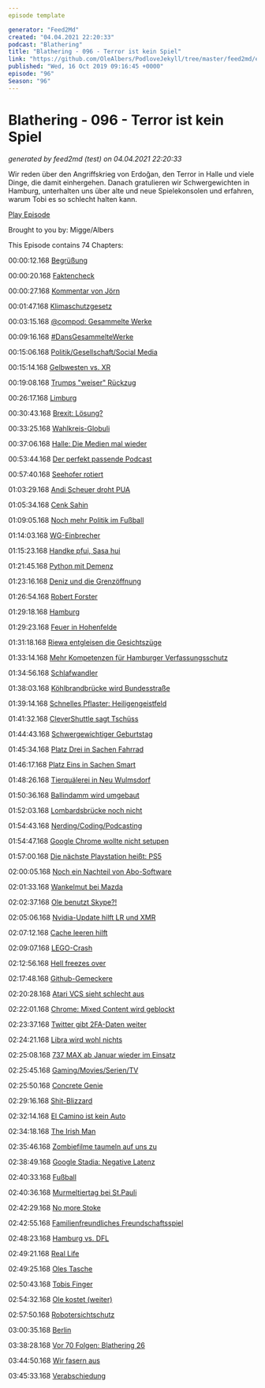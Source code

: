```yaml
---
episode template

generator: "Feed2Md"
created: "04.04.2021 22:20:33"
podcast: "Blathering"
title: "Blathering - 096 - Terror ist kein Spiel"
link: "https://github.com/OleAlbers/PodloveJekyll/tree/master/feed2md/example/export/seasons/4/2019/10/Blathering___096___Terror_ist_kein_Spiel.md"
published: "Wed, 16 Oct 2019 09:16:45 +0000"
episode: "96"
Season: "96"
---
```


# Blathering - 096 - Terror ist kein Spiel
_generated by feed2md (test) on 04.04.2021 22:20:33_

Wir reden über den Angriffskrieg von Erdoğan, den Terror in Halle und viele Dinge, die damit einhergehen. Danach gratulieren wir Schwergewichten in Hamburg, unterhalten uns über alte und neue Spielekonsolen und erfahren, warum Tobi es so schlecht halten kann.

[Play Episode](https://www.blathering.de/podlove/file/971/s/feed/c/mp3/blathering_096.mp3)

Brought to you by: Migge/Albers

This Episode contains 74 Chapters:


00:00:12.168 [Begrüßung]()

00:00:20.168 [Faktencheck]()

00:00:27.168 [Kommentar von Jörn](https://www.blathering.de/2019/09/blathering-093-no-future-war-gestern/#comment-30)

00:01:47.168 [Klimaschutzgesetz](https://www.deutschlandfunk.de/der-tag-klimarebellion.3415.de.html?dram:article_id=460482)

00:03:15.168 [@compod: Gesammelte Werke](https://twitter.com/search?q=(from%3Acompod)%20(%40blathering_pod)%20until%3A2019-10-15%20since%3A2019-10-08&src=typed_query&f=live)

00:09:16.168 [#DansGesammelteWerke](https://twitter.com/search?q=(from%3Aevildanwallace)%20(%40blathering_pod)%20until%3A2019-10-15%20since%3A2019-10-08&src=typed_query&f=live)

00:15:06.168 [Politik/Gesellschaft/Social Media]()

00:15:14.168 [Gelbwesten vs. XR](https://krautreporter.de/3082-extinction-rebellion-die-klimabewegung-die-grune-provoziert?shared=d00c3395-8d53-432c-8215-050c35198b78)

00:19:08.168 [Trumps "weiser" Rückzug](https://taz.de/Folgen-von-US-Abzug/!5628604/)

00:26:17.168 [Limburg](https://www.zdf.de/nachrichten/heute/lkw-zwischenfall-in-limburg-behoerden-gehen-von-terroranschlag-aus-100.html)

00:30:43.168 [Brexit: Lösung?](https://www.n-tv.de/politik/Johnson-hat-zwei-Brexit-Vorschlaege-fuer-EU-article21327301.html)

00:33:25.168 [Wahlkreis-Globuli](https://twitter.com/gwup/status/1181680633602555906)

00:37:06.168 [Halle: Die Medien mal wieder](https://lauerundwehner.de/luw031-der-rechtsextreme-terroranschlag-von-halle/)

00:53:44.168 [Der perfekt passende Podcast](https://www.ardaudiothek.de/180-grad-geschichten-gegen-den-hass/journalisten-sind-wie-junkies-5-rekonstruktion-eines-medienversagens/67669566)

00:57:40.168 [Seehofer rotiert](https://www.4players.de/4players.php/spielinfonews/Allgemein/4888/2185774/Spielkultur-Seehofer_nach_dem_Anschlag_in_Halle_Taeter_und_potenzielle_Taeter_kommen_aus_der_Gamer-Szene.html)

01:03:29.168 [Andi Scheuer droht PUA](https://www.sueddeutsche.de/politik/scheuer-pkw-maut-gruene-opposition-1.4631799)

01:05:34.168 [Cenk Sahin](https://twitter.com/stammtischphilo/status/1182674985992802304)

01:09:05.168 [Noch mehr Politik im Fußball](https://twitter.com/kieliscalling/status/1183997847429173248)

01:14:03.168 [WG-Einbrecher](https://www.welt.de/vermischtes/article201776082/Hannover-Einbrecher-kocht-in-WG-Bewohner-denken-er-gehoert-dazu.html)

01:15:23.168 [Handke pfui, Sasa hui](https://twitter.com/jagodamarinic/status/1183809713353478145)

01:21:45.168 [Python mit Demenz](https://www.spiegel.de/kultur/gesellschaft/monty-python-komiker-terry-jones-ist-an-demenz-erkrankt-a-1113813.html)

01:23:16.168 [Deniz und die Grenzöffnung](https://www.zeit.de/kultur/2018-07/rhetorik-sprache-alexander-dobrindt-worterfindungen-woerterbuch)

01:26:54.168 [Robert Forster](https://de.wikipedia.org/wiki/Robert_Forster_(Schauspieler))

01:29:18.168 [Hamburg]()

01:29:23.168 [Feuer in Hohenfelde](https://www.ndr.de/nachrichten/hamburg/Feuer-zerstoert-Druckerei-in-Hamburg-Hohenfelde,brand7228.html)

01:31:18.168 [Riewa entgleisen die Gesichtszüge](https://twitter.com/stammtischphilo/status/1181630662866079745)

01:33:14.168 [Mehr Kompetenzen für Hamburger Verfassungsschutz](https://www.hamburg1.de/nachrichten/42449/Verfassungsschutz_soll_schneller_informieren.html)

01:34:56.168 [Schlafwandler](https://www.t-online.de/region/hamburg/news/id_86589996/hamburg-polizei-bringt-schlafwandler-nach-hause.html)

01:38:03.168 [Köhlbrandbrücke wird Bundesstraße](https://www.hamburg1.de/nachrichten/42430/Finanzierung_weiterhin_unklar.html)

01:39:14.168 [Schnelles Pflaster: Heiligengeistfeld](https://www.ndr.de/fernsehen/sendungen/hamburg_journal/Heiligengeistfeld-Bauarbeiten-unter-Zeitdruck,hamj86878.html)

01:41:32.168 [CleverShuttle sagt Tschüss](https://www.hamburg1.de/nachrichten/42450/CleverShuttle_stellt_Betrieb_ein.html)

01:44:43.168 [Schwergewichtiger Geburtstag](https://www.hamburg1.de/nachrichten/42458/Geburtstag_in_Hagenbecks_Tierpark.html)

01:45:34.168 [Platz Drei in Sachen Fahrrad](https://twitter.com/HH_BWVI/status/1184040019054546944)

01:46:17.168 [Platz Eins in Sachen Smart](https://twitter.com/Senat_Hamburg/status/1184103997273182208)

01:48:26.168 [Tierquälerei in Neu Wulmsdorf](https://www.hamburg1.de/nachrichten/42463/Schockierende_Bilder_aus_Tierversuchslabor.html)

01:50:36.168 [Ballindamm wird umgebaut](https://www.hamburg1.de/nachrichten/42373/Umbauarbeiten_am_Ballindamm_gestartet.html)

01:52:03.168 [Lombardsbrücke noch nicht](https://www.hamburg1.de/nachrichten/42455/Sanierung_der_Lombardsbruecke_verzoegert_sich.html)

01:54:43.168 [Nerding/Coding/Podcasting]()

01:54:47.168 [Google Chrome wollte nicht setupen](https://techdows.com/2017/09/do-this-when-google-chrome-installer-doesnt-run.html)

01:57:00.168 [Die nächste Playstation heißt: PS5](https://www.wired.com/story/exclusive-playstation-5/)

02:00:05.168 [Noch ein Nachteil von Abo-Software](https://twitter.com/mrmedina/status/1181348462639452160)

02:01:33.168 [Wankelmut bei Mazda](https://gearpatrol.com/2019/10/06/mazda-is-brining-back-the-rotary-engine-rx-9/)

02:02:37.168 [Ole benutzt Skype?!](https://twitter.com/stammtischphilo/status/1182249396156678145)

02:05:06.168 [Nvidia-Update hilft LR und XMR](https://www.xmedia-recode.de/)

02:07:12.168 [Cache leeren hilft](https://blog.medienman.de/blog/2017/03/18/wlan-im-ice-loginseite-oeffnet-sich-nicht/)

02:09:07.168 [LEGO-Crash](https://www.heise.de/ct/artikel/Der-c-t-Legocrash-2-0-ADAC-Pruefstand-versus-Crash-Simulation-4547127.html)

02:12:56.168 [Hell freezes over](https://twitter.com/stammtischphilo/status/1183099247694143489)

02:17:48.168 [Github-Gemeckere](https://www.golem.de/news/ice-github-macht-weiter-geschaefte-mit-us-einwanderungspolizei-1910-144367.html)

02:20:28.168 [Atari VCS sieht schlecht aus](https://www.golem.de/news/retrokonsole-hauptverantwortlicher-des-atari-vcs-schmeisst-hin-1910-144308.html)

02:22:01.168 [Chrome: Mixed Content wird geblockt](https://www.golem.de/news/google-chrome-browser-wird-mixed-content-vollstaendig-blockieren-1910-144330.html)

02:23:37.168 [Twitter gibt 2FA-Daten weiter](https://www.golem.de/news/twitter-zwei-faktor-telefonnummer-wurde-zu-werbezwecken-verwendet-1910-144334.html)

02:24:21.168 [Libra wird wohl nichts](https://www.golem.de/news/facebook-vier-namhafte-unternehmen-verlassen-libra-1910-144398.html)

02:25:08.168 [737 MAX ab Januar wieder im Einsatz](https://www.golem.de/news/american-airlines-boeing-737-max-soll-ab-januar-2020-wieder-fliegen-1910-144359.html)

02:25:45.168 [Gaming/Movies/Serien/TV]()

02:25:50.168 [Concrete Genie](https://www.youtube.com/watch?v=CFMXK0LhSHE)

02:29:16.168 [Shit-Blizzard](https://www.gamestar.de/artikel/blizzard-shitstorm-hearthstone-profi-hongkong,3349901.html)

02:32:14.168 [El Camino ist kein Auto](https://twitter.com/stammtischphilo/status/1182736459050246150)

02:34:18.168 [The Irish Man](https://www.theguardian.com/film/2019/oct/13/the-irishman-review-martin-scorseses-finest-film-for-30-years)

02:35:46.168 [Zombiefilme taumeln auf uns zu](https://www.youtube.com/watch?v=V6GU-RB3T2o)

02:38:49.168 [Google Stadia: Negative Latenz](https://www.golem.de/news/spielestreaming-google-arbeitet-fuer-stadia-an-negativer-latenz-1910-144379.html)

02:40:33.168 [Fußball]()

02:40:36.168 [Murmeltiertag bei St.Pauli](https://www.fcstpauli.com/news/torhueter-korbinian-mueller-kehrt-ans-millerntor-zurueck/)

02:42:29.168 [No more Stoke](https://www.fcstpauli.com/news/der-fc-st-pauli-und-stoke-city-fc-beenden-kooperation/)

02:42:55.168 [Familienfreundliches Freundschaftsspiel](https://www.fcstpauli.com/news/der-fc-st-pauli-gewinnt-testspiel-gegen-werder-bremen-1920/)

02:48:23.168 [Hamburg vs. DFL](https://www.hamburg1.de/nachrichten/42393/Streit_um_HSV_Spielansetzung.html)

02:49:21.168 [Real Life]()

02:49:25.168 [Oles Tasche](https://twitter.com/stammtischphilo/status/1181624664478687232)

02:50:43.168 [Tobis Finger](https://twitter.com/blubberfrosch/status/1181885590389825536)

02:54:32.168 [Ole kostet (weiter)](https://twitter.com/stammtischphilo/status/1183788420725907456)

02:57:50.168 [Robotersichtschutz](https://twitter.com/stammtischphilo/status/1183685450994716672)

03:00:35.168 [Berlin](https://photos.app.goo.gl/mmXHHF6746RSvBXj9)

03:38:28.168 [Vor 70 Folgen: Blathering 26](https://www.blathering.de/2017/05/blathering-026-was-tun-in-den-sommerferien/)

03:44:50.168 [Wir fasern aus]()

03:45:33.168 [Verabschiedung]()


